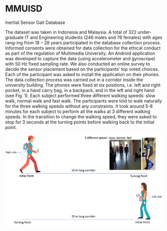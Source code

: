 # MMUISD
Inertial Sensor Gait Database 

The dataset was taken in Indonesia and Malaysia. A total of 322 under-graduate IT and Engineering students (246 males and 76 females) with ages rang-ing from 18 – 28 years participated in the database collection process. Informed consents were obtained for data collection for the ethical conduct as part of the regulation of Multimedia University. An Android application was developed to capture the data (using accelerometer and gyroscope) with 50 Hz fixed sampling rate. We also conducted an online survey to decide the sensor placement based on the participants’ top voted choices. 
Each of the participant was asked to install the application on their phones. The data collection process was carried out in a corridor inside the university building. The phones were fixed at six positions, i.e. left and right pocket, in a hand carry bag, in a backpack, and in the left and right hand (see Fig. 1). Each subject performed three different walking speeds: slow walk, normal walk and fast walk. The participants were told to walk naturally for the three walking speeds without any constraints. It took around 5-8 minutes for each subject to perform all the walks at 3 different walking speeds. In the transition to change the walking speed, they were asked to stop for 3 seconds at the turning points before walking back to the initial point. 

![alt test](images/protocol_update1.png)



